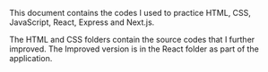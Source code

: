 This document contains the codes I used to practice HTML, CSS, JavaScript, React, Express and Next.js.

The HTML and CSS folders contain the source codes that I further improved. The Improved version is in the React folder as part of the application.
